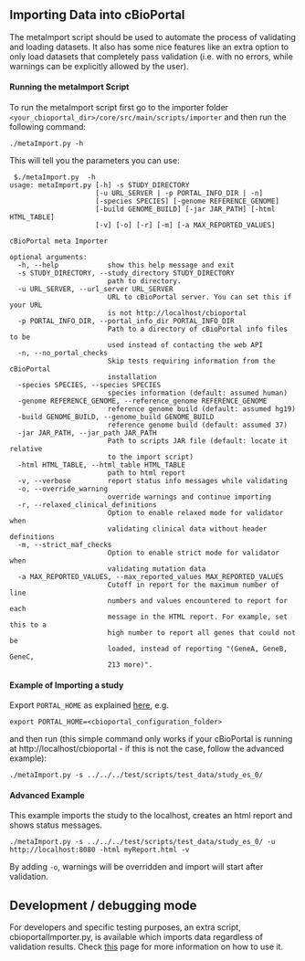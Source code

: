 ## Importing Data into cBioPortal
The metaImport script should be used to automate the process of validating and loading datasets. It also has some nice features like an extra option to only load datasets that completely pass validation (i.e. with no errors, while warnings can be explicitly allowed by the user). 

#### Running the metaImport Script
To run the metaImport script first go to the importer folder
`<your_cbioportal_dir>/core/src/main/scripts/importer` 
and then run the following command:
```
./metaImport.py -h
```
This will tell you the parameters you can use:
```
 $./metaImport.py  -h
usage: metaImport.py [-h] -s STUDY_DIRECTORY
                     [-u URL_SERVER | -p PORTAL_INFO_DIR | -n]
                     [-species SPECIES] [-genome REFERENCE_GENOME]
                     [-build GENOME_BUILD] [-jar JAR_PATH] [-html HTML_TABLE]
                     [-v] [-o] [-r] [-m] [-a MAX_REPORTED_VALUES]

cBioPortal meta Importer

optional arguments:
  -h, --help            show this help message and exit
  -s STUDY_DIRECTORY, --study_directory STUDY_DIRECTORY
                        path to directory.
  -u URL_SERVER, --url_server URL_SERVER
                        URL to cBioPortal server. You can set this if your URL
                        is not http://localhost/cbioportal
  -p PORTAL_INFO_DIR, --portal_info_dir PORTAL_INFO_DIR
                        Path to a directory of cBioPortal info files to be
                        used instead of contacting the web API
  -n, --no_portal_checks
                        Skip tests requiring information from the cBioPortal
                        installation
  -species SPECIES, --species SPECIES
                        species information (default: assumed human)
  -genome REFERENCE_GENOME, --reference_genome REFERENCE_GENOME
                        reference genome build (default: assumed hg19)
  -build GENOME_BUILD, --genome_build GENOME_BUILD
                        reference genome build (default: assumed 37)
  -jar JAR_PATH, --jar_path JAR_PATH
                        Path to scripts JAR file (default: locate it relative
                        to the import script)
  -html HTML_TABLE, --html_table HTML_TABLE
                        path to html report
  -v, --verbose         report status info messages while validating
  -o, --override_warning
                        override warnings and continue importing
  -r, --relaxed_clinical_definitions
                        Option to enable relaxed mode for validator when
                        validating clinical data without header definitions
  -m, --strict_maf_checks
                        Option to enable strict mode for validator when
                        validating mutation data
  -a MAX_REPORTED_VALUES, --max_reported_values MAX_REPORTED_VALUES
                        Cutoff in report for the maximum number of line
                        numbers and values encountered to report for each
                        message in the HTML report. For example, set this to a
                        high number to report all genes that could not be
                        loaded, instead of reporting "(GeneA, GeneB, GeneC,
                        213 more)".
```

#### Example of Importing a study
Export `PORTAL_HOME` as explained [here](Load-Sample-Cancer-Study.md), e.g.

```
export PORTAL_HOME=<cbioportal_configuration_folder>
```

and then run (this simple command only works if your cBioPortal is running at http://localhost/cbioportal - if this is not the case, follow the advanced example):

```
./metaImport.py -s ../../../test/scripts/test_data/study_es_0/
```

#### Advanced Example
This example imports the study to the localhost, creates an html report and shows status messages.
```
./metaImport.py -s ../../../test/scripts/test_data/study_es_0/ -u http://localhost:8080 -html myReport.html -v
```

By adding `-o`, warnings will be overridden and import will start after validation.

## Development / debugging mode
For developers and specific testing purposes, an extra script, cbioportalImporter.py, is available which imports data regardless of validation results. Check [this](Data-Loading-For-Developers.md) page for more information on how to use it.
